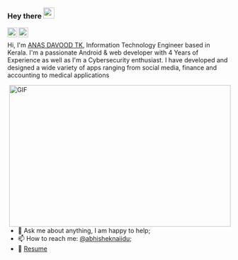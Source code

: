 ### Hey there <img src="https://media.giphy.com/media/hvRJCLFzcasrR4ia7z/giphy.gif" width="25px">
<a href="https://discordapp.com/users/733331158942613515">
  <img align="left" alt="ANAS DAVOOD TK's Discord" width="22px" src="https://raw.githubusercontent.com/peterthehan/peterthehan/master/assets/discord.svg" />
</a>
<a href="https://www.linkedin.com/in/anas-davood-tk/">
  <img align="left" alt="ANAS DAVOOD TK's LinkedIN" width="22px" src="https://raw.githubusercontent.com/peterthehan/peterthehan/master/assets/linkedin.svg" />
</a>


<br />


Hi, I'm [ANAS DAVOOD TK](https://anasdavood.tk/), Information Technology Engineer based in Kerala. I'm a passionate Android & web developer with 4 Years of Experience as well as I'm a Cybersecurity enthusiast. I have developed and designed a wide variety of apps ranging from social media, finance and accounting to medical applications


  <img align="right" alt="GIF" src="https://github.com/abhisheknaiidu/abhisheknaiidu/blob/master/code.gif?raw=true" width="500" height="320" />
  
- 💬 Ask me about anything, I am happy to help;
- 📫 How to reach me: [@abhisheknaiidu](https://anasdavood.tk/);
- 📝 [Resume](https://anasdavood.tk/cv.pdf)

